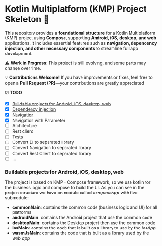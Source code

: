 # Kotlin Multiplatform (KMP) Project Skeleton 🚀
This repository provides a **foundational structure** for a Kotlin Multiplatform (KMP) project using **Compose**, supporting **Android, iOS, desktop, and web** applications. It includes essential features such as **navigation, dependency injection, and other necessary components** to streamline full app development.

⚠️ **Work in Progress**: This project is still evolving, and some parts may change over time.

💡 **Contributions Welcome!** If you have improvements or fixes, feel free to open a **Pull Request (PR)**—your contributions are greatly appreciated

☑️ **TODO**
- [x] [Buildable projects for Android, iOS, desktop, web](#buildable-projects-for-android-ios-desktop-web)
- [x] [Dependency injection](/it/croccio/ticketshare/library/kdi/README_KDI.md)
- [x] [Navigation](/it/croccio/ticketshare/library/navigation/README_Navigation.md)
- [x] Navigation with Parameter
- [ ] Architecture
- [ ] Rest client
- [ ] Tests
- [ ] Convert DI to separated library
- [ ] Convert Navigation to separated library
- [ ] Convert Rest Client to separated library
- [ ] ...

### Buildable projects for Android, iOS, desktop, web
The project is based on KMP - Compose framework, so we use kotlin for the business logic and compose to build the UI.
As you can see in the project structure we have on module called _composeApp_ with five submodule:
- **commonMain**: contains the common code (business logic and UI) for all platforms
- **androidMain**: contains the Android project that use the common code
- **desktopMain**: contains the Desktop project then use the common code
- **iosMain**: contains the code that is built as a library to use by the _iosApp_
- **wasmJsMain**: contains the code that is built as a library used by the _web app_

